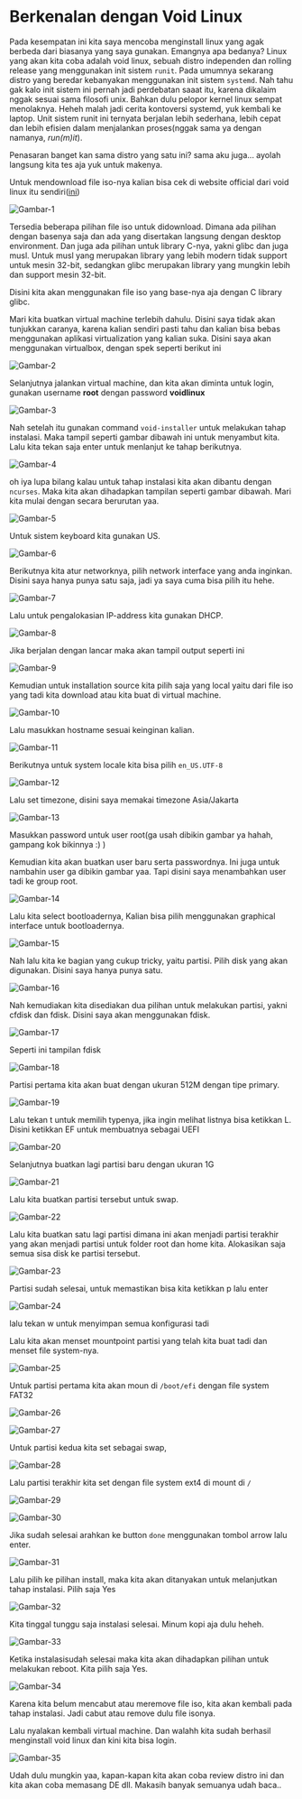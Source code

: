 # Berkenalan dengan Void Linux

Pada kesempatan ini kita saya mencoba menginstall linux yang agak berbeda dari biasanya yang saya gunakan. Emangnya apa bedanya? Linux yang akan kita coba adalah void linux, sebuah distro independen dan rolling release yang menggunakan init sistem `runit`. Pada umumnya sekarang distro yang beredar kebanyakan menggunakan init sistem `systemd`. Nah tahu gak kalo init sistem ini pernah jadi perdebatan saaat itu, karena dikalaim nggak sesuai sama filosofi unix. Bahkan dulu pelopor kernel linux sempat menolaknya. Heheh malah jadi cerita kontoversi systemd, yuk kembali ke laptop. Unit sistem runit ini ternyata berjalan lebih sederhana, lebih cepat dan lebih efisien dalam menjalankan proses(nggak sama ya dengan namanya, *run(m)it*). 

Penasaran banget kan sama distro yang satu ini? sama aku juga... ayolah langsung kita tes aja yuk untuk makenya.

Untuk mendownload file iso-nya kalian bisa cek di website official dari void linux itu sendiri([ini](https://voidlinux.org/download/))

![Gambar-1](images/gambar-1.png)

Tersedia beberapa pilihan file iso untuk didownload. Dimana ada pilihan dengan basenya saja dan ada yang disertakan langsung dengan desktop environment. Dan juga ada pilihan untuk library C-nya, yakni glibc dan juga musl. Untuk musl yang merupakan library yang lebih modern tidak support untuk mesin 32-bit, sedangkan glibc merupakan library yang mungkin lebih dan support mesin 32-bit.

Disini kita akan menggunakan file iso yang base-nya aja dengan C library glibc. 

Mari kita buatkan virtual machine terlebih dahulu. Disini saya tidak akan tunjukkan caranya, karena kalian sendiri pasti tahu dan kalian bisa bebas menggunakan aplikasi virtualization yang kalian suka. Disini saya akan menggunakan virtualbox, dengan spek seperti berikut ini

![Gambar-2](images/gambar-2.png)

Selanjutnya jalankan virtual machine, dan kita akan diminta untuk login, gunakan username **root** dengan password **voidlinux**

![Gambar-3](images/gambar-3.png)

Nah setelah itu gunakan command `void-installer` untuk melakukan tahap instalasi. Maka tampil seperti gambar dibawah ini untuk menyambut kita. Lalu kita tekan saja enter untuk menlanjut ke tahap berikutnya.

![Gambar-4](images/gambar-4.png)

oh iya lupa bilang kalau untuk tahap instalasi kita akan dibantu dengan `ncurses`. Maka kita akan dihadapkan tampilan seperti gambar dibawah. Mari kita mulai dengan secara berurutan yaa.

![Gambar-5](images/gambar-5.png)

Untuk sistem keyboard kita gunakan US.

![Gambar-6](images/gambar-6.png)

Berikutnya kita atur networknya, pilih network interface yang anda inginkan. Disini saya hanya punya satu saja, jadi ya saya cuma bisa pilih itu hehe.

![Gambar-7](images/gambar-7.png)

Lalu untuk pengalokasian IP-address kita gunakan DHCP.

![Gambar-8](images/gambar-8.png)

Jika berjalan dengan lancar maka akan tampil output seperti ini 

![Gambar-9](images/gambar-9.png)

Kemudian untuk installation source kita pilih saja yang local yaitu dari file iso yang tadi kita download atau kita buat di virtual machine. 

![Gambar-10](images/gambar-10.png)

Lalu masukkan hostname sesuai keinginan kalian.

![Gambar-11](images/gambar-11.png)

Berikutnya untuk system locale kita bisa pilih `en_US.UTF-8`

![Gambar-12](images/gambar-12.png)

Lalu set timezone, disini saya memakai timezone Asia/Jakarta

![Gambar-13](images/gambar-13.png)

Masukkan password untuk user root(ga usah dibikin gambar ya hahah, gampang kok bikinnya :) )

Kemudian kita akan buatkan user baru serta passwordnya. Ini juga untuk nambahin user ga dibikin gambar yaa. Tapi disini saya menambahkan user tadi ke group root.

![Gambar-14](images/gambar-14.png)

Lalu kita select bootloadernya, Kalian bisa pilih menggunakan graphical interface untuk bootloadernya.

![Gambar-15](images/gambar-15.png)

Nah lalu kita ke bagian yang cukup tricky, yaitu partisi. Pilih disk yang akan digunakan. Disini saya hanya punya satu.

![Gambar-16](images/gambar-16.png)

Nah kemudiakan kita disediakan dua pilihan untuk melakukan partisi, yakni cfdisk dan fdisk. Disini saya akan menggunakan fdisk. 

![Gambar-17](images/gambar-17.png)

Seperti ini tampilan fdisk

![Gambar-18](images/gambar-18.png)

Partisi pertama kita akan buat dengan ukuran 512M dengan tipe primary.

![Gambar-19](images/gambar-19.png)

Lalu tekan t untuk memilih typenya, jika ingin melihat listnya bisa ketikkan L. Disini ketikkan EF untuk membuatnya sebagai UEFI 

![Gambar-20](images/gambar-20.png)

Selanjutnya buatkan lagi partisi baru dengan ukuran 1G

![Gambar-21](images/gambar-21.png)

Lalu kita buatkan partisi tersebut untuk swap. 

![Gambar-22](images/gambar-22.png)

Lalu kita buatkan satu lagi partisi dimana ini akan menjadi partisi terakhir yang akan menjadi partisi untuk folder root dan home kita. Alokasikan saja semua sisa disk ke partisi tersebut. 

![Gambar-23](images/gambar-23.png)

Partisi sudah selesai, untuk memastikan bisa kita ketikkan p lalu enter

![Gambar-24](images/gambar-24.png)

lalu tekan w untuk menyimpan semua konfigurasi tadi 

Lalu kita akan menset mountpoint partisi yang telah kita buat tadi dan menset file system-nya.

![Gambar-25](images/gambar-25.png)

Untuk partisi pertama kita akan moun di `/boot/efi` dengan file system FAT32

![Gambar-26](images/gambar-26.png)

![Gambar-27](images/gambar-27.png)

Untuk partisi kedua kita set sebagai swap,

![Gambar-28](images/gambar-28.png)

Lalu partisi terakhir kita set dengan file system ext4 di mount di `/`

![Gambar-29](images/gambar-29.png)

![Gambar-30](images/gambar-30.png)

Jika sudah selesai arahkan ke button `done` menggunakan tombol arrow lalu enter.

![Gambar-31](images/gambar-31.png)

Lalu pilih ke pilihan install, maka kita akan ditanyakan untuk melanjutkan tahap instalasi. Pilih saja Yes

![Gambar-32](images/gambar-32.png)

Kita tinggal tunggu saja instalasi selesai. Minum kopi aja dulu heheh.

![Gambar-33](images/gambar-33.png)

Ketika instalasisudah selesai maka kita akan dihadapkan pilihan untuk melakukan reboot. Kita pilih saja Yes.

![Gambar-34](images/gambar-34.png)

Karena kita belum mencabut atau meremove file iso, kita akan kembali pada tahap instalasi. Jadi cabut atau remove dulu file isonya.

Lalu nyalakan kembali virtual machine. Dan walahh kita sudah berhasil menginstall void linux dan kini kita bisa login.

![Gambar-35](images/gambar-35.png)

Udah dulu mungkin yaa, kapan-kapan kita akan coba review distro ini dan kita akan coba memasang DE dll. Makasih banyak semuanya udah baca..